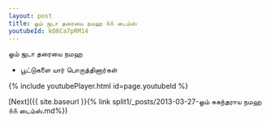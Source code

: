 ```yaml
---
layout: post
title: ஓம் ஜடா தரையை நமஹ ௧௧ டைம்ஸ்
youtubeId: kO8Ca7pRM14
---
```

 
 
 ஓம் ஜடா தரையை நமஹ  
 
 -  பூட்டுகளை யார் பொருத்தினார்கள் 
 
  
 
  
 
 
 
 
 
 


{% include youtubePlayer.html id=page.youtubeId %}
 
[Next]({{ site.baseurl }}{% link  split1/_posts/2013-03-27-ஓம் சுகந்தராய நமஹ ௧௧ டைம்ஸ்.md%})
 
